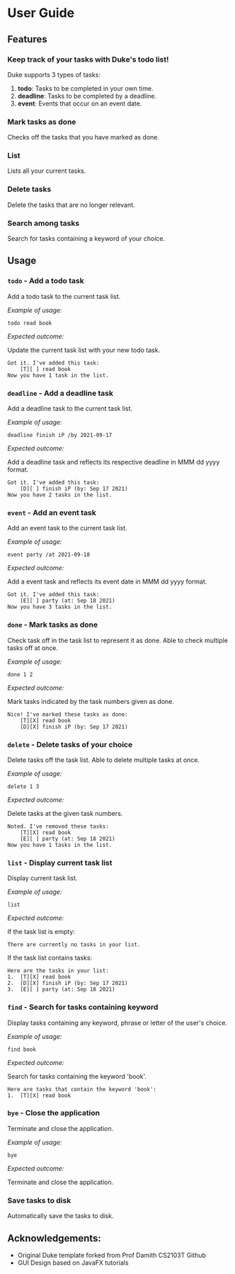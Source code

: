 # User Guide

## Features 

### Keep track of your tasks with Duke's todo list!

Duke supports 3 types of tasks:
1. **todo**: Tasks to be completed in your own time.
2. **deadline**: Tasks to be completed by a deadline.
3. **event**: Events that occur on an event date.

### Mark tasks as done

Checks off the tasks that you have marked as done.

### List

Lists all your current tasks.

### Delete tasks

Delete the tasks that are no longer relevant.

### Search among tasks

Search for tasks containing a keyword of your choice.

## Usage

### `todo` - Add a todo task

Add a todo task to the current task list.

_Example of usage:_

`todo read book`

_Expected outcome:_

Update the current task list with your new todo task.

```
Got it. I've added this task:
    [T][ ] read book
Now you have 1 task in the list.
```


### `deadline` - Add a deadline task

Add a deadline task to the current task list.

_Example of usage:_

`deadline finish iP /by 2021-09-17`

_Expected outcome:_

Add a deadline task and reflects its respective deadline in MMM dd yyyy format.

```
Got it. I've added this task:
    [D][ ] finish iP (by: Sep 17 2021)
Now you have 2 tasks in the list.
```


### `event` - Add an event task

Add an event task to the current task list.

_Example of usage:_

`event party /at 2021-09-18`

_Expected outcome:_

Add a event task and reflects its event date in MMM dd yyyy format.

```
Got it. I've added this task:
    [E][ ] party (at: Sep 18 2021)
Now you have 3 tasks in the list.
```


### `done` - Mark tasks as done

Check task off in the task list to represent it as done. Able to check multiple tasks off at once.

_Example of usage:_

`done 1 2`

_Expected outcome:_

Mark tasks indicated by the task numbers given as done.

```
Nice! I've marked these tasks as done:
    [T][X] read book
    [D][X] finish iP (by: Sep 17 2021)
```


### `delete` - Delete tasks of your choice

Delete tasks off the task list. Able to delete multiple tasks at once.

_Example of usage:_

`delete 1 3`

_Expected outcome:_

Delete tasks at the given task numbers.

```
Noted. I've removed these tasks:
    [T][X] read book
    [E][ ] party (at: Sep 18 2021)
Now you have 1 tasks in the list.
```


### `list` - Display current task list

Display current task list.

_Example of usage:_

`list`

_Expected outcome:_

If the task list is empty:
```
There are currently no tasks in your list.
```

If the task list contains tasks:
```
Here are the tasks in your list:
1.  [T][X] read book
2.  [D][X] finish iP (by: Sep 17 2021)
3.  [E][ ] party (at: Sep 18 2021)
```



### `find` - Search for tasks containing keyword

Display tasks containing any keyword, phrase or letter of the user's choice.

_Example of usage:_

`find book`

_Expected outcome:_

Search for tasks containing the keyword 'book'.

```
Here are tasks that contain the keyword 'book':
1.  [T][X] read book
```


### `bye` - Close the application

Terminate and close the application.

_Example of usage:_

`bye`

_Expected outcome:_

Terminate and close the application.


### Save tasks to disk

Automatically save the tasks to disk.


## Acknowledgements:
* Original Duke template forked from Prof Damith CS2103T Github
* GUI Design based on JavaFX tutorials
